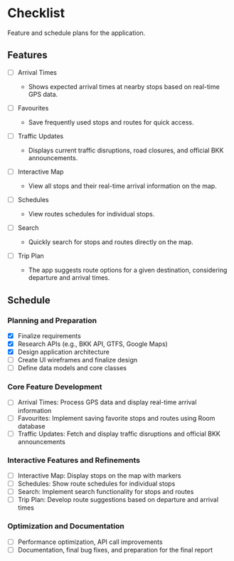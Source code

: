 # Checklist

Feature and schedule plans for the application.

## Features
- [ ] Arrival Times
    - Shows expected arrival times at nearby stops based on real-time GPS data.

- [ ] Favourites
    - Save frequently used stops and routes for quick access.

- [ ] Traffic Updates
    - Displays current traffic disruptions, road closures, and official BKK announcements.

- [ ] Interactive Map
    - View all stops and their real-time arrival information on the map.

- [ ] Schedules
    - View routes schedules for individual stops.

- [ ] Search
    - Quickly search for stops and routes directly on the map.

- [ ] Trip Plan
    - The app suggests route options for a given destination, considering departure and arrival times.

## Schedule

### Planning and Preparation
- [x] Finalize requirements
- [x] Research APIs (e.g., BKK API, GTFS, Google Maps)
- [x] Design application architecture
- [ ] Create UI wireframes and finalize design
- [ ] Define data models and core classes
### Core Feature Development
- [ ] Arrival Times: Process GPS data and display real-time arrival information
- [ ] Favourites: Implement saving favorite stops and routes using Room database
- [ ] Traffic Updates: Fetch and display traffic disruptions and official BKK announcements
### Interactive Features and Refinements
- [ ] Interactive Map: Display stops on the map with markers
- [ ] Schedules: Show route schedules for individual stops
- [ ] Search: Implement search functionality for stops and routes
- [ ] Trip Plan: Develop route suggestions based on departure and arrival times
### Optimization and Documentation
- [ ] Performance optimization, API call improvements
- [ ] Documentation, final bug fixes, and preparation for the final report